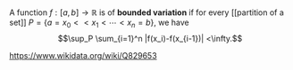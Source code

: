 A function $f: [a,b]\to \mathbb R$ is of **bounded variation** if for every [[partition of a set]] $P =\{a= x_0 < <x_1 < \cdots < x_n = b\}$, we have $$\sup_P \sum_{i=1}^n |f(x_i)-f(x_{i-1})| <\infty.$$

https://www.wikidata.org/wiki/Q829653